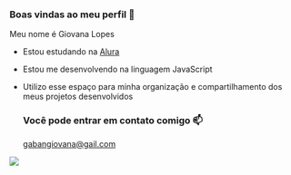 ### Boas vindas ao meu perfil 🖤


Meu nome é Giovana Lopes
- Estou estudando na [Alura](https://www.alura.com.br)
- Estou me desenvolvendo na linguagem JavaScript
- Utilizo esse espaço para minha organização e compartilhamento dos meus projetos desenvolvidos

  ### Você pode entrar em contato comigo 📫

  gabangiovana@gail.com



![](  https://media1.tenor.com/m/EasOKf7edK4AAAAC/friend-love.gif)
  
